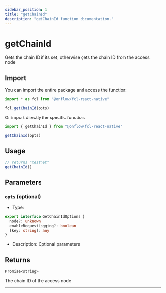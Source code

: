 ```yaml
---
sidebar_position: 1
title: "getChainId"
description: "getChainId function documentation."
---
```


<!-- THIS DOCUMENT IS AUTO-GENERATED FROM [onflow/fcl-react-native/src/fcl-react-native.ts](https://github.com/onflow/fcl-js/tree/master/packages/fcl-react-native/src/fcl-react-native.ts). DO NOT EDIT MANUALLY -->

# getChainId

Gets the chain ID if its set, otherwise gets the chain ID from the access node

## Import

You can import the entire package and access the function:

```typescript
import * as fcl from "@onflow/fcl-react-native"

fcl.getChainId(opts)
```

Or import directly the specific function:

```typescript
import { getChainId } from "@onflow/fcl-react-native"

getChainId(opts)
```

## Usage

```typescript
// returns "testnet"
getChainId()
```

## Parameters

### `opts` (optional)


- Type: 
```typescript
export interface GetChainIdOptions {
  node?: unknown
  enableRequestLogging?: boolean
  [key: string]: any
}
```
- Description: Optional parameters


## Returns

`Promise<string>`


The chain ID of the access node

---